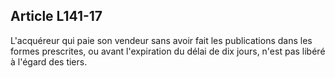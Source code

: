 Article L141-17
----
L'acquéreur qui paie son vendeur sans avoir fait les publications dans les
formes prescrites, ou avant l'expiration du délai de dix jours, n'est pas libéré
à l'égard des tiers.

